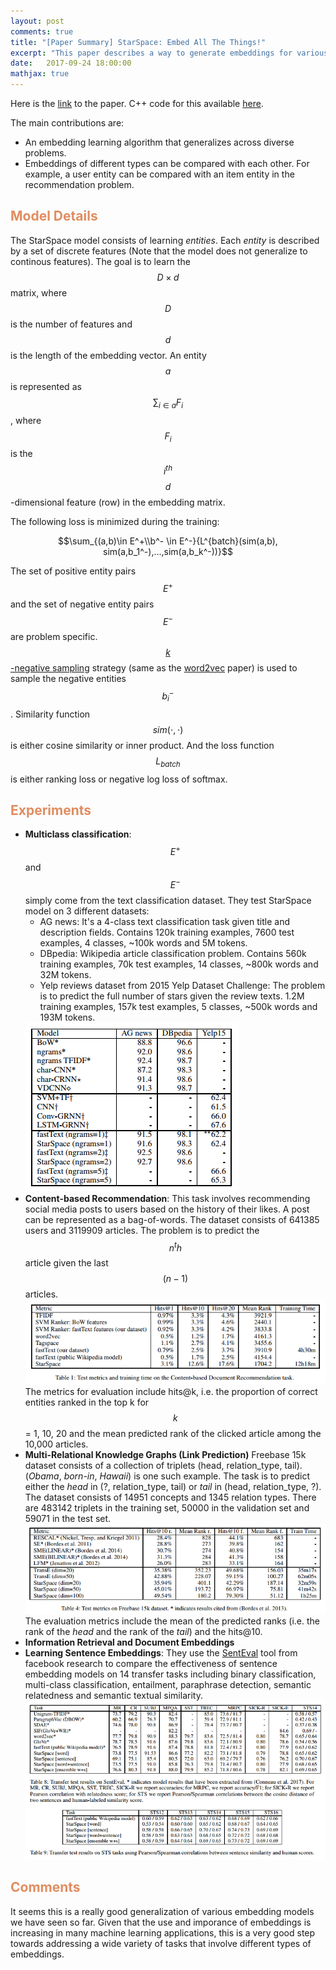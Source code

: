 ```yaml
---
layout: post
comments: true
title: "[Paper Summary] StarSpace: Embed All The Things!"
excerpt: "This paper describes a way to generate embeddings for various tasks. The algorithm is general enough which enables it to achieve strong results in very diverse tasks."
date:   2017-09-24 18:00:00
mathjax: true
---
```

Here is the [link](https://arxiv.org/abs/1709.03856) to the paper. C++ code for this available [here](https://github.com/facebookresearch/Starspace).

The main contributions are:
* An embedding learning algorithm that generalizes across diverse problems.
* Embeddings of different types can be compared with each other. For example, a user entity can be compared with an item entity in the recommendation problem.

## <span style="color:#e08d60">Model Details</span>
The StarSpace model consists of learning _entities_. Each _entity_ is described by a set of discrete features (Note that the model does not generalize to continous features).
The goal is to learn the $$D \times d$$ matrix, where $$D$$ is the number of features and $$d$$ is the length of the embedding vector. An entity $$a$$ is represented as $$\sum_{i \in a}{F_i}$$, where $$F_i$$ is the $$i^{th}$$ $$d$$-dimensional feature (row) in the embedding matrix.

The following loss is minimized during the training:

$$\sum_{(a,b)\in E^+\\b^- \in E^-}{L^{batch}(sim(a,b), sim(a,b_1^-),...,sim(a,b_k^-))}$$

The set of positive entity pairs $$E^+$$ and the set of negative entity pairs $$E^-$$ are problem specific. [$$k$$-negative sampling](http://ruder.io/word-embeddings-softmax/index.html#negativesampling) strategy (same as the [word2vec](https://arxiv.org/abs/1310.4546) paper) is used to sample the negative entities $$b_i^-$$. Similarity function $$sim(\cdot,\cdot)$$ is either cosine similarity or inner product. And the loss function $$L_{batch}$$ is either ranking loss or negative log loss of softmax.

## <span style="color:#e08d60">Experiments</span>
* **Multiclass classification**: $$E^+$$ and $$E^-$$ simply come from the text classification dataset. They test StarSpace model on 3 different datasets:
    * AG news: It's a 4-class text classification task given title and description fields. Contains 120k training examples, 7600 test examples, 4 classes, ~100k words and 5M tokens.
    * DBpedia: Wikipedia article classification problem. Contains 560k training examples, 70k test examples, 14 classes, ~800k words and 32M tokens.
    * Yelp reviews dataset from 2015 Yelp Dataset Challenge: The problem is to predict the full number of stars given the review texts. 1.2M training examples, 157k test examples, 5 classes, ~500k words and 193M tokens.
    <img src="/assets/starspace_model/text_classification_results.png">
* **Content-based Recommendation**: This task involves recommending social media posts to users based on the history of their likes. A post can be represented as a bag-of-words. The dataset consists of 641385 users and 3119909 articles. The problem is to predict the $$n^th$$ article given the last $$(n-1)$$ articles.
    <img src="/assets/starspace_model/content_recommendation_results.png">
    The metrics for evaluation include hits@k, i.e. the proportion of correct entities ranked in the top k for $$k$$ = 1, 10, 20 and the mean predicted rank of the clicked article among the 10,000 articles.
* **Multi-Relational Knowledge Graphs (Link Prediction)** Freebase 15k dataset consists of a collection of triplets (head, relation\_type, tail). (_Obama_, _born-in_, _Hawaii_) is one such example. The task is to predict either the _head_ in (?, relation\_type, tail) or _tail_ in (head, relation\_type, ?). The dataset consists of 14951 concepts and 1345 relation types. There are 483142 triplets in the training set, 50000 in the validation set and 59071 in the test set.
    <img src="/assets/starspace_model/freebase_results.png">
    The evaluation metrics include the mean of the predicted ranks (i.e. the rank of the _head_ and the rank of the _tail_) and the hits@10.
* **Information Retrieval and Document Embeddings**
* **Learning Sentence Embeddings**: They use the [SentEval](https://github.com/facebookresearch/SentEval) tool from facebook research to compare the effectiveness of sentence embedding models on 14 transfer tasks including binary classification, multi-class classification, entailment, paraphrase detection, semantic relatedness and semantic textual similarity.
    <img src="/assets/starspace_model/sentence_embedding_results.png">

## <span style="color:#e08d60">Comments</span>
It seems this is a really good generalization of various embedding models we have seen so far. Given that the use and imporance of embeddings is increasing in many machine learning applications, this is a very good step towards addressing a wide variety of tasks that involve different types of embeddings.
